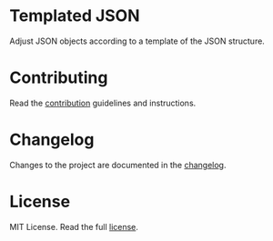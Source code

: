 # Templated JSON

Adjust JSON objects according to a template of the JSON structure.


# Contributing

Read the [contribution](CONTRIBUTING.md) guidelines and instructions.


# Changelog

Changes to the project are documented in the [changelog](CHANGELOG.md).


# License

MIT License. Read the full [license](LICENSE).
